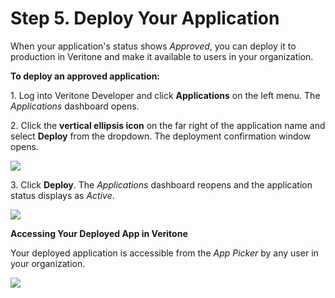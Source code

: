 # Step 5. Deploy Your Application

When your application's status shows _Approved_, you can deploy it to production in Veritone and make it available to users in your organization.

**To deploy an approved application:**

1\. Log into Veritone Developer and click **Applications** on the left menu. The _Applications_ dashboard opens.

2\. Click the **vertical ellipsis icon** on the far right of the application name and select **Deploy** from the dropdown. The deployment confirmation window opens.

![](App-QS-Step5-1.png)

3\. Click **Deploy**. The *Applications* dashboard reopens and the application status displays as _Active_.

![](App-QS-Step5-2.png)

**Accessing Your Deployed App in Veritone**

Your deployed application is accessible from the *App Picker* by any user in your organization.

![](App-QS-Step5-3.png)
